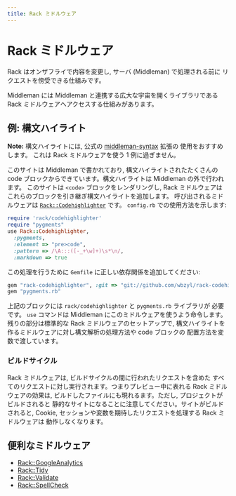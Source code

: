 ```yaml
---
title: Rack ミドルウェア
---
```


# Rack ミドルウェア

Rack はオンザフライで内容を変更し, サーバ (Middleman) で処理される前に
リクエストを傍受できる仕組みです。

Middleman には Middleman と連携する広大な宇宙を開くライブラリである
Rack ミドルウェアへアクセスする仕組みがあります。

## 例: 構文ハイライト

**Note:** 構文ハイライトには, 公式の
[middleman-syntax](https://github.com/middleman/middleman-syntax) 拡張の
使用をおすすめします。
これは Rack ミドルウェアを使う 1 例に過ぎません。

このサイトは Middleman で書かれており, 構文ハイライトされたたくさんの
code ブロックからできています。構文ハイライトは Middleman の外で行われます。
このサイトは `<code>` ブロックをレンダリングし, Rack ミドルウェアは
これらのブロックを引き継ぎ構文ハイライトを追加します。
呼び出されるミドルウェアは [`Rack::Codehighlighter`](https://github.com/wbzyl/rack-codehighlighter) です。
`config.rb` での使用方法を示します:

``` ruby
require 'rack/codehighlighter'
require "pygments"
use Rack::Codehighlighter,
  :pygments,
  :element => "pre>code",
  :pattern => /\A:::([-_+\w]+)\s*\n/,
  :markdown => true
```

この処理を行うために `Gemfile` に正しい依存関係を追加してください:

``` ruby
gem "rack-codehighlighter", :git => "git://github.com/wbzyl/rack-codehighlighter.git"
gem "pygments.rb"
```

上記のブロックには `rack/codehighlighter` と `pygments.rb` ライブラリが
必要です。 `use` コマンドは Middleman にこのミドルウェアを使うよう命令します。
残りの部分は標準的な Rack ミドルウェアのセットアップで,
構文ハイライトを作るミドルウェアに対し構文解析の処理方法や code ブロックの
配置方法を変数で渡しています。

### ビルドサイクル

Rack ミドルウェアは, ビルドサイクルの間に行われたリクエストを含めた
すべてのリクエストに対し実行されます。つまりプレビュー中に表れる Rack ミドルウェアの効果は,
ビルドしたファイルにも現れるます。ただし, プロジェクトがビルドされると
静的なサイトになることに注意してください。サイトがビルドされると,
Cookie, セッションや変数を期待したリクエストを処理する Rack ミドルウェアは
動作しなくなります。

## 便利なミドルウェア

* [Rack::GoogleAnalytics]
* [Rack::Tidy]
* [Rack::Validate]
* [Rack::SpellCheck]

[Rack::GoogleAnalytics]: https://github.com/ambethia/rack-google_analytics
[Rack::Tidy]: https://github.com/rbialek/rack-tidy
[Rack::Validate]: https://gist.github.com/235715
[Rack::SpellCheck]: https://gist.github.com/235097
